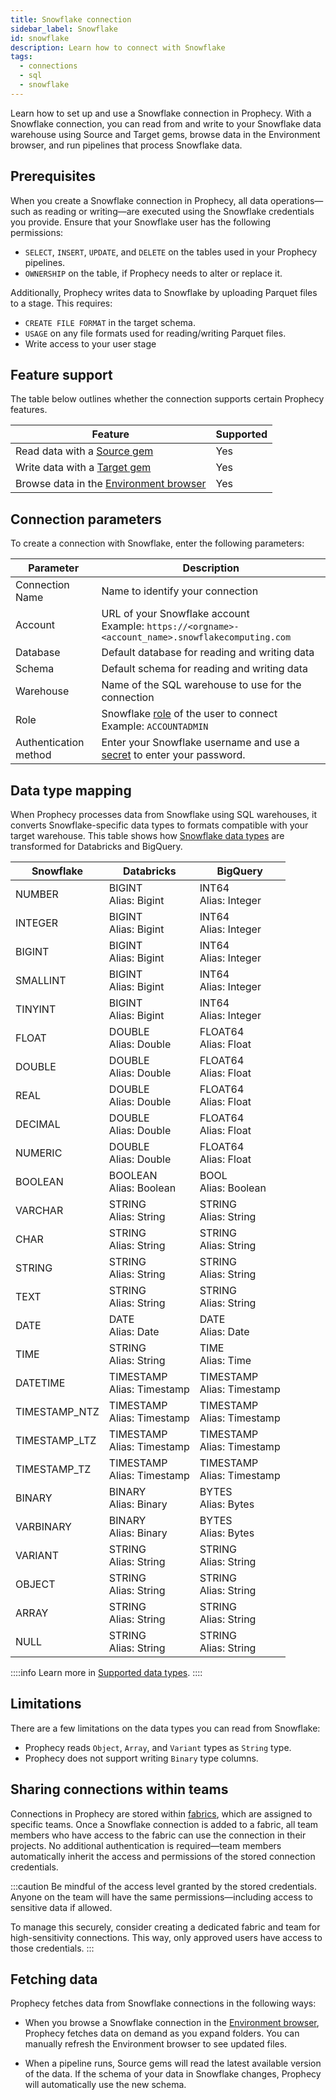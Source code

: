 ```yaml
---
title: Snowflake connection
sidebar_label: Snowflake
id: snowflake
description: Learn how to connect with Snowflake
tags:
  - connections
  - sql
  - snowflake
---
```


Learn how to set up and use a Snowflake connection in Prophecy. With a Snowflake connection, you can read from and write to your Snowflake data warehouse using Source and Target gems, browse data in the Environment browser, and run pipelines that process Snowflake data.

## Prerequisites

When you create a Snowflake connection in Prophecy, all data operations—such as reading or writing—are executed using the Snowflake credentials you provide. Ensure that your Snowflake user has the following permissions:

- `SELECT`, `INSERT`, `UPDATE`, and `DELETE` on the tables used in your Prophecy pipelines.
- `OWNERSHIP` on the table, if Prophecy needs to alter or replace it.

Additionally, Prophecy writes data to Snowflake by uploading Parquet files to a stage. This requires:

- `CREATE FILE FORMAT` in the target schema.
- `USAGE` on any file formats used for reading/writing Parquet files.
- Write access to your user stage

## Feature support

The table below outlines whether the connection supports certain Prophecy features.

| Feature                                                                    | Supported |
| -------------------------------------------------------------------------- | --------- |
| Read data with a [Source gem](/analysts/snowflake)                         | Yes       |
| Write data with a [Target gem](/analysts/snowflake)                        | Yes       |
| Browse data in the [Environment browser](/analysts/project-editor#sidebar) | Yes       |

## Connection parameters

To create a connection with Snowflake, enter the following parameters:

| Parameter             | Description                                                                                                                                    |
| --------------------- | ---------------------------------------------------------------------------------------------------------------------------------------------- |
| Connection Name       | Name to identify your connection                                                                                                               |
| Account               | URL of your Snowflake account<br/>Example: `https://<orgname>-<account_name>.snowflakecomputing.com`                                           |
| Database              | Default database for reading and writing data                                                                                                  |
| Schema                | Default schema for reading and writing data                                                                                                    |
| Warehouse             | Name of the SQL warehouse to use for the connection                                                                                            |
| Role                  | Snowflake [role](https://docs.snowflake.com/en/user-guide/security-access-control-overview) of the user to connect<br/>Example: `ACCOUNTADMIN` |
| Authentication method | Enter your Snowflake username and use a [secret](docs/administration/fabrics/prophecy-fabrics/secrets/secrets.md) to enter your password.      |

## Data type mapping

When Prophecy processes data from Snowflake using SQL warehouses, it converts Snowflake-specific data types to formats compatible with your target warehouse. This table shows how [Snowflake data types](https://docs.snowflake.com/en/sql-reference/intro-summary-data-types) are transformed for Databricks and BigQuery.

| Snowflake     | Databricks                     | BigQuery                       |
| ------------- | ------------------------------ | ------------------------------ |
| NUMBER        | BIGINT<br/>Alias: Bigint       | INT64<br/>Alias: Integer       |
| INTEGER       | BIGINT<br/>Alias: Bigint       | INT64<br/>Alias: Integer       |
| BIGINT        | BIGINT<br/>Alias: Bigint       | INT64<br/>Alias: Integer       |
| SMALLINT      | BIGINT<br/>Alias: Bigint       | INT64<br/>Alias: Integer       |
| TINYINT       | BIGINT<br/>Alias: Bigint       | INT64<br/>Alias: Integer       |
| FLOAT         | DOUBLE<br/>Alias: Double       | FLOAT64<br/>Alias: Float       |
| DOUBLE        | DOUBLE<br/>Alias: Double       | FLOAT64<br/>Alias: Float       |
| REAL          | DOUBLE<br/>Alias: Double       | FLOAT64<br/>Alias: Float       |
| DECIMAL       | DOUBLE<br/>Alias: Double       | FLOAT64<br/>Alias: Float       |
| NUMERIC       | DOUBLE<br/>Alias: Double       | FLOAT64<br/>Alias: Float       |
| BOOLEAN       | BOOLEAN<br/>Alias: Boolean     | BOOL<br/>Alias: Boolean        |
| VARCHAR       | STRING<br/>Alias: String       | STRING<br/>Alias: String       |
| CHAR          | STRING<br/>Alias: String       | STRING<br/>Alias: String       |
| STRING        | STRING<br/>Alias: String       | STRING<br/>Alias: String       |
| TEXT          | STRING<br/>Alias: String       | STRING<br/>Alias: String       |
| DATE          | DATE<br/>Alias: Date           | DATE<br/>Alias: Date           |
| TIME          | STRING<br/>Alias: String       | TIME<br/>Alias: Time           |
| DATETIME      | TIMESTAMP<br/>Alias: Timestamp | TIMESTAMP<br/>Alias: Timestamp |
| TIMESTAMP_NTZ | TIMESTAMP<br/>Alias: Timestamp | TIMESTAMP<br/>Alias: Timestamp |
| TIMESTAMP_LTZ | TIMESTAMP<br/>Alias: Timestamp | TIMESTAMP<br/>Alias: Timestamp |
| TIMESTAMP_TZ  | TIMESTAMP<br/>Alias: Timestamp | TIMESTAMP<br/>Alias: Timestamp |
| BINARY        | BINARY<br/>Alias: Binary       | BYTES<br/>Alias: Bytes         |
| VARBINARY     | BINARY<br/>Alias: Binary       | BYTES<br/>Alias: Bytes         |
| VARIANT       | STRING<br/>Alias: String       | STRING<br/>Alias: String       |
| OBJECT        | STRING<br/>Alias: String       | STRING<br/>Alias: String       |
| ARRAY         | STRING<br/>Alias: String       | STRING<br/>Alias: String       |
| NULL          | STRING<br/>Alias: String       | STRING<br/>Alias: String       |

::::info
Learn more in [Supported data types](/analysts/data-types).
::::

## Limitations

There are a few limitations on the data types you can read from Snowflake:

- Prophecy reads `Object`, `Array`, and `Variant` types as `String` type.
- Prophecy does not support writing `Binary` type columns.

## Sharing connections within teams

Connections in Prophecy are stored within [fabrics](docs/administration/fabrics/prophecy-fabrics/prophecy-fabrics.md), which are assigned to specific teams. Once a Snowflake connection is added to a fabric, all team members who have access to the fabric can use the connection in their projects. No additional authentication is required—team members automatically inherit the access and permissions of the stored connection credentials.

:::caution
Be mindful of the access level granted by the stored credentials. Anyone on the team will have the same permissions—including access to sensitive data if allowed.

To manage this securely, consider creating a dedicated fabric and team for high-sensitivity connections. This way, only approved users have access to those credentials.
:::

## Fetching data

Prophecy fetches data from Snowflake connections in the following ways:

- When you browse a Snowflake connection in the [Environment browser](/analysts/pipelines), Prophecy fetches data on demand as you expand folders. You can manually refresh the Environment browser to see updated files.

- When a pipeline runs, Source gems will read the latest available version of the data. If the schema of your data in Snowflake changes, Prophecy will automatically use the new schema.
